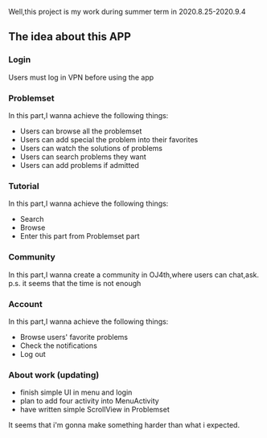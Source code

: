 Well,this project is my work during summer term in 2020.8.25-2020.9.4
## The idea about this APP
### Login
Users must log in VPN before using the app
### Problemset
In this part,I wanna achieve the following things:
- Users can browse all the problemset
- Users can add special the problem into their favorites
- Users can watch the solutions of problems
- Users can search problems they want
- Users can add problems if admitted
### Tutorial
In this part,I wanna achieve the following things:
- Search
- Browse
- Enter this part from Problemset part
### Community
In this part,I wanna create a community in OJ4th,where users can chat,ask.
p.s. it seems that the time is not enough
### Account
In this part,I wanna achieve the following things:
- Browse users' favorite problems
- Check the notifications
- Log out


### About work (updating)
- finish simple UI in menu and login
- plan to add four activity into MenuActivity
- have written simple ScrollView in Problemset

It seems that i'm gonna make something harder than what i expected.